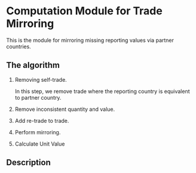# Computation Module for Trade Mirroring

This is the module for mirroring missing reporting values via partner
countries.


## The algorithm

1. Removing self-trade.

   In this step, we remove trade where the reporting country is equivalent to partner country.

2. Remove inconsistent quantity and value.
3. Add re-trade to trade.
4. Perform mirroring.
5. Calculate Unit Value

## Description

